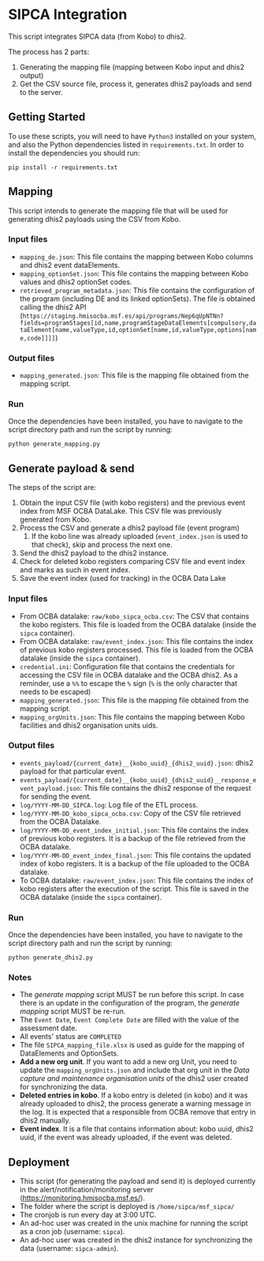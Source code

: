 # SIPCA Integration

This script integrates SIPCA data (from Kobo) to dhis2.

The process has 2 parts:
1. Generating the mapping file (mapping between Kobo input and dhis2 output)
2. Get the CSV source file, process it, generates dhis2 payloads and send to the server.

## Getting Started

To use these scripts, you will need to have `Python3` installed on your system, and also the Python dependencies listed in `requirements.txt`. In order to install the dependencies you should run:

`pip install -r requirements.txt`

## Mapping
This script intends to generate the mapping file that will be used for generating dhis2 payloads using the CSV from Kobo.

### Input files
- `mapping_de.json`: This file contains the mapping between Kobo columns and dhis2 event dataElements.
- `mapping_optionSet.json`: This file contains the mapping between Kobo values and dhis2 optionSet codes.
- `retrieved_program_metadata.json`: This file contains the configuration of the program (including DE and its linked optionSets).
The file is obtained calling the dhis2 API (`https://staging.hmisocba.msf.es/api/programs/Nep6qUpNTNn?fields=programStages[id,name,programStageDataElements[compulsory,dataElement[name,valueType,id,optionSet[name,id,valueType,options[name,code]]]]`)

### Output files
- `mapping_generated.json`: This file is the mapping file obtained from the mapping script.

### Run

Once the dependencies have been installed, you have to navigate to the script directory path and run the script by running:

`python generate_mapping.py`


## Generate payload & send

The steps of the script are:
1. Obtain the input CSV file (with kobo registers) and the previous event index from MSF OCBA DataLake. This CSV file was previously generated from Kobo.
2. Process the CSV and generate a dhis2 payload file (event program)
   1. If the kobo line was already uploaded (`event_index.json` is used to that check), skip and process the next one. 
3. Send the dhis2 payload to the dhis2 instance.
4. Check for deleted kobo registers comparing CSV file and event index and marks as such in event index.
5. Save the event index (used for tracking) in the OCBA Data Lake

### Input files
- From OCBA datalake: `raw/kobo_sipca_ocba.csv`: The CSV that contains the kobo registers. This file is loaded from the OCBA datalake (inside the `sipca` container).
- From OCBA datalake: `raw/event_index.json`: This file contains the index of previous kobo registers processed. This file is loaded from the OCBA datalake (inside the `sipca` container).
- `credential.ini`: Configuration file that contains the credentials for accessing the CSV file in OCBA datalake and the OCBA dhis2. As a reminder, use a `%%` to escape the `%` sign (`%` is the only character that needs to be escaped) 
- `mapping_generated.json`: This file is the mapping file obtained from the mapping script.
- `mapping_orgUnits.json`: This file contains the mapping between Kobo facilities and dhis2 organisation units uids. 

### Output files
- `events_payload/{current_date}__{kobo_uuid}_{dhis2_uuid}.json`: dhis2 payload for that particular event.
- `events_payload/{current_date}__{kobo_uuid}_{dhis2_uuid}__response_event_payload.json`: This file contains the dhis2 response of the request for sending the event.
- `log/YYYY-MM-DD_SIPCA.log`: Log file of the ETL process.
- `log/YYYY-MM-DD_kobo_sipca_ocba.csv`: Copy of the CSV file retrieved from the OCBA Datalake.
- `log/YYYY-MM-DD_event_index_initial.json`: This file contains the index of previous kobo registers. It is a backup of the file retrieved from the OCBA datalake.
- `log/YYYY-MM-DD_event_index_final.json`: This file contains the updated index of kobo registers. It is a backup of the file uploaded to the OCBA datalake.
- To OCBA datalake: `raw/event_index.json`: This file contains the index of kobo registers after the execution of the script. This file is saved in the OCBA datalake (inside the `sipca` container).

### Run

Once the dependencies have been installed, you have to navigate to the script directory path and run the script by running:

`python generate_dhis2.py`

### Notes
- The *generate mapping* script MUST be run before this script. In case there is an update in the configuration of the program, the *generate mapping* script MUST be re-run.
- The `Event Date`, `Event Complete Date` are filled with the value of the assessment date.
- All events' status are `COMPLETED`
- The file `SIPCA_mapping_file.xlsx` is used as guide for the mapping of DataElements and OptionSets.
- **Add a new org unit**. If you want to add a new org Unit, you need to update the `mapping_orgUnits.json` and include that org unit in the *Data capture and maintenance organisation units* of the dhis2 user created for synchronizing the data.
- **Deleted entries in kobo**. If a kobo entry is deleted (in kobo) and it was already uploaded to dhis2, the process generate a warning message in the log. It is expected that a responsible from OCBA remove that entry in dhis2 manually.
- **Event index**. It is a file that contains information about: kobo uuid, dhis2 uuid, if the event was already uploaded, if the event was deleted.

## Deployment
- This script (for generating the payload and send it) is deployed currently in the alert/notification/monitoring server (https://monitoring.hmisocba.msf.es/).
- The folder where the script is deployed is `/home/sipca/msf_sipca/`
- The cronjob is run every day at 3:00 UTC.
- An ad-hoc user was created in the unix machine for running the script as a cron job (username: `sipca`).
- An ad-hoc user was created in the dhis2 instance for synchronizing the data (username: `sipca-admin`).
